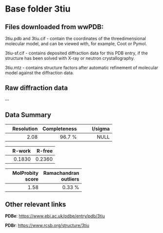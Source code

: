 # Base folder 3tiu

## Files downloaded from wwPDB:

3tiu.pdb and 3tiu.cif - contain the coordinates of the threedimensional molecular model, and can be viewed with, for example, Coot or Pymol.

3tiu-sf.cif - contains deposited diffraction data for this PDB entry, if the structure has been solved with X-ray or neutron crystallography.

3tiu.mtz - contains structure factors after automatic refinement of molecular model against the diffraction data.

## Raw diffraction data

--<br> 

## Data Summary
|   | Resolution | Completeness| I/sigma |
|---|-------------:|----------------:|--------------:|
|   |2.08|96.7  %|<img width=50/>NULL |

|   | **R-work**| **R-free**   
|---|-------------:|----------------:|           
||0.1830|0.2360|

|   |**MolProbity<br>score**| **Ramachandran<br>outliers** 
|---|-------------:|----------------:|
||1.58|0.33 %|

## Other relevant links 
**PDBe**:  https://www.ebi.ac.uk/pdbe/entry/pdb/3tiu
 
**PDBr**: https://www.rcsb.org/structure/3tiu 


